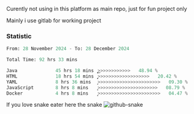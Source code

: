 Curently not using in this platform as main repo, just for fun project only

Mainly i use gitlab for working project

### Statistic
<!--START_SECTION:waka-->

```python
From: 28 November 2024 - To: 28 December 2024

Total Time: 92 hrs 33 mins

Java              45 hrs 18 mins  ͎͎͎͎͎͎͎͎͎͎͎͎͜>>>>>>>>>>>>   48.94 %
HTML              18 hrs 54 mins  ͎͎͎͎͎͙>>>>>>>>>>>>>>>>>>>   20.42 %
YAML              8 hrs 36 mins   ͎͎>>>>>>>>>>>>>>>>>>>>>>>   09.30 %
JavaScript        8 hrs 8 mins    ͎͎͕>>>>>>>>>>>>>>>>>>>>>>   08.79 %
Docker            4 hrs 8 mins    ͎͙>>>>>>>>>>>>>>>>>>>>>>>   04.47 %
```

<!--END_SECTION:waka-->

If you love snake eater here the snake 
<picture>
  <source media="(prefers-color-scheme: dark)" srcset="https://github.com/pradana4648/pradana4648/blob/c0566a83ca6ea5f2e46bab00e717c4c82b4b5c4c/github-contribution-grid-snake-dark.svg" />
  <source media="(prefers-color-scheme: light)" srcset="https://github.com/pradana4648/pradana4648/blob/c0566a83ca6ea5f2e46bab00e717c4c82b4b5c4c/github-contribution-grid-snake.svg" />
  <img alt="github-snake" src="https://github.com/pradana4648/pradana4648/blob/c0566a83ca6ea5f2e46bab00e717c4c82b4b5c4c/github-contribution-grid-snake.svg" />
</picture>
